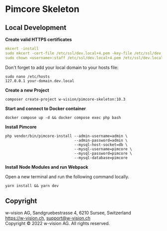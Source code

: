 # Pimcore Skeleton

## Local Development

**Create valid HTTPS certificates**

```yaml
mkcert -install
sudo mkcert -cert-file /etc/ssl/dev.local+4.pem -key-file /etc/ssl/dev.local+4-key.pem dev.local "*.dev.local" localhost 127.0.0.1 ::1
sudo chown <username>:staff /etc/ssl/dev.local+4.pem /etc/ssl/dev.local+4-key.pem
```

Don't forget to add your local domain to your hosts file:
```
sudo nano /etc/hosts
127.0.0.1 your-domain.dev.local
```

**Create a new Project**

```
composer create-project w-vision/pimcore-skeleton:10.3
```

**Start and connect to Docker container**

```
docker compose up -d && docker compose exec php bash
```

**Install Pimcore**

```
php vendor/bin/pimcore-install --admin-username=admin \
                               --admin-password=admin \
                               --mysql-host-socket=db \
                               --mysql-username=pimcore \
                               --mysql-password=pimcore \
                               --mysql-database=pimcore
```

**Install Node Modules and run Webpack**

Open a new terminal and run the following command locally.

```
yarn install && yarn dev
```

## Copyright

w-vision AG, Sandgruebestrasse 4, 6210 Sursee, Switzerland  
https://w-vision.ch, support@w-vision.ch  
Copyright © 2022 w-vision AG. All rights reserved.
